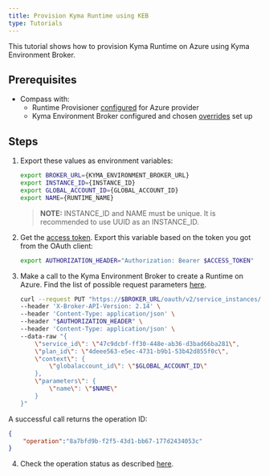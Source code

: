 ```yaml
---
title: Provision Kyma Runtime using KEB
type: Tutorials
---
```


This tutorial shows how to provision Kyma Runtime on Azure using Kyma Environment Broker.

## Prerequisites

- Compass with:
  * Runtime Provisioner [configured](/control-plane/runtime-provisioner/#tutorials-provision-clusters-through-gardener) for Azure provider
  * Kyma Environment Broker configured and chosen [overrides](#details-set-overrides-for-kyma-runtime) set up

## Steps

1. Export these values as environment variables:

   ```bash
   export BROKER_URL={KYMA_ENVIRONMENT_BROKER_URL}
   export INSTANCE_ID={INSTANCE_ID}
   export GLOBAL_ACCOUNT_ID={GLOBAL_ACCOUNT_ID}
   export NAME={RUNTIME_NAME}
   ```

   > **NOTE:** INSTANCE_ID and NAME must be unique. It is recommended to use UUID as an INSTANCE_ID.

2. Get the [access token](#details-authorization). Export this variable based on the token you got from the OAuth client:

   ```bash
   export AUTHORIZATION_HEADER="Authorization: Bearer $ACCESS_TOKEN"
   ```

3. Make a call to the Kyma Environment Broker to create a Runtime on Azure. Find the list of possible request parameters [here](#details-service-description).

   ```bash
   curl --request PUT "https://$BROKER_URL/oauth/v2/service_instances/$INSTANCE_ID?accepts_incomplete=true" \
   --header 'X-Broker-API-Version: 2.14' \
   --header 'Content-Type: application/json' \
   --header "$AUTHORIZATION_HEADER" \
   --header 'Content-Type: application/json' \
   --data-raw "{
       \"service_id\": \"47c9dcbf-ff30-448e-ab36-d3bad66ba281\",
       \"plan_id\": \"4deee563-e5ec-4731-b9b1-53b42d855f0c\",
       \"context\": {
           \"globalaccount_id\": \"$GLOBAL_ACCOUNT_ID\"
       },
       \"parameters\": {
           \"name\": \"$NAME\"
       }
   }"
   ```

A successful call returns the operation ID:

   ```json
   {
       "operation":"8a7bfd9b-f2f5-43d1-bb67-177d2434053c"
   }
   ```

4. Check the operation status as described [here](#tutorials-check-operation-status).
